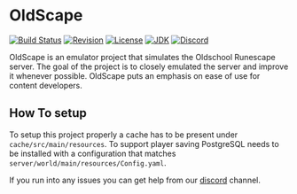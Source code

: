 # OldScape

[![Build Status](https://github.com/guthix/oldscape/workflows/Build/badge.svg)](https://github.com/guthix/Oldscape/actions?workflow=Build)
[![Revision](https://img.shields.io/badge/revision-189-blueviolet)](https://oldschool.runescape.wiki/w/Update:Chambers_of_Xeric_Improvements)
[![License](https://img.shields.io/github/license/guthix/OldScape)](https://github.com/guthix/OldScape/blob/master/LICENSE)
[![JDK](https://img.shields.io/badge/JDK-11%2B-blue)](https://openjdk.java.net/projects/jdk/11/)
[![Discord](https://img.shields.io/discord/538667877180637184?color=%237289da&logo=discord)](https://discord.gg/AFyGxNp)

OldScape is an emulator project that simulates the Oldschool Runescape server. The goal of the project is to closely
emulated the server and improve it whenever possible. OldScape puts an emphasis on ease of use for content developers.

## How To setup

To setup this project properly a cache has to be present under `cache/src/main/resources`. To support player 
saving PostgreSQL needs to be installed with a configuration that matches `server/world/main/resources/Config.yaml`.

If you run into any issues you can get help from our [discord](https://discord.gg/AFyGxNp) channel.